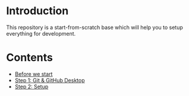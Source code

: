 # Introduction

This repository is a start-from-scratch base which will help you to setup everything for development.

# Contents

- [Before we start](./before-we-start.md)
- [Step 1: Git & GitHub Desktop](./step-1.md)
- [Step 2: Setup](./step-2.md)
